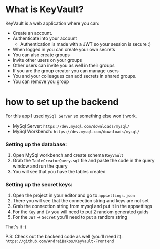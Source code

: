  # What is KeyVault?

KeyVault is a web application where you can: 
- Create an account.
- Authenticate into your account 
  - Authentication is made with a JWT so your session is secure :)
- When logged in you can create your own secrets
- You can also create groups
- Invite other users on your groups
- Other users can invite you as well in their groups
- If you are the group creator you can manage users
- You and your colleagues can add secrets in shared groups.
- You can remove you group

# how to set up the backend

For this app I used `MySql Server` so something else won't work.

- MySql Server: `https://dev.mysql.com/downloads/mysql/`
- MySql Workbench: `https://dev.mysql.com/downloads/mysql/`

### Setting up the database:
1) Open MySql workbench and create schema `KeyVault`
1) Grab the `TableCreatorQuery.sql` file and paste the code in the query window and run the query
1) You will see that you have the tables created

### Setting up the secret keys:
1) Open the project in your editor and go to `appsettings.json`
1) There you will see that the connection string and keys are not set
1) Grab the connection string from mysql and put it in the appsettings
1) For the `Key` and `Iv` you will need to put 2 random generated guids
1) For the `JWT` -> `Secret` you'll need to put a random string

That's it :)

P.S: Check out the backend code as well (you'll need it): `https://github.com/AndreiBakos/KeyVault-Frontend`
